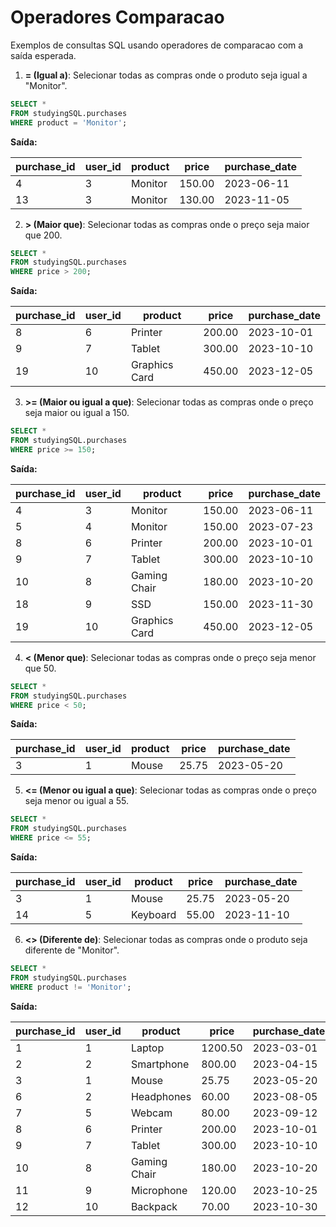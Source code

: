 # Operadores Comparacao

Exemplos de consultas SQL usando operadores de comparacao com a saída esperada.

1. **= (Igual a)**: Selecionar todas as compras onde o produto seja igual a "Monitor".

```sql
SELECT *
FROM studyingSQL.purchases
WHERE product = 'Monitor';
```

**Saída:**

| purchase_id | user_id | product | price  | purchase_date |
|-------------|---------|---------|--------|---------------|
| 4           | 3       | Monitor | 150.00 | 2023-06-11    |
| 13          | 3       | Monitor | 130.00 | 2023-11-05    |

2. **> (Maior que)**: Selecionar todas as compras onde o preço seja maior que 200.

```sql
SELECT *
FROM studyingSQL.purchases
WHERE price > 200;
```

**Saída:**

| purchase_id | user_id | product   | price  | purchase_date |
|-------------|---------|-----------|--------|---------------|
| 8           | 6       | Printer   | 200.00 | 2023-10-01    |
| 9           | 7       | Tablet    | 300.00 | 2023-10-10    |
| 19          | 10      | Graphics Card | 450.00 | 2023-12-05 |

3. **>= (Maior ou igual a que)**: Selecionar todas as compras onde o preço seja maior ou igual a 150.

```sql
SELECT *
FROM studyingSQL.purchases
WHERE price >= 150;
```

**Saída:**

| purchase_id | user_id | product         | price  | purchase_date |
|-------------|---------|-----------------|--------|---------------|
| 4           | 3       | Monitor         | 150.00 | 2023-06-11    |
| 5           | 4       | Monitor         | 150.00 | 2023-07-23    |
| 8           | 6       | Printer         | 200.00 | 2023-10-01    |
| 9           | 7       | Tablet          | 300.00 | 2023-10-10    |
| 10          | 8       | Gaming Chair    | 180.00 | 2023-10-20    |
| 18          | 9       | SSD             | 150.00 | 2023-11-30    |
| 19          | 10      | Graphics Card   | 450.00 | 2023-12-05    |

4. **< (Menor que)**: Selecionar todas as compras onde o preço seja menor que 50.

```sql
SELECT *
FROM studyingSQL.purchases
WHERE price < 50;
```

**Saída:**

| purchase_id | user_id | product | price  | purchase_date |
|-------------|---------|---------|--------|---------------|
| 3           | 1       | Mouse   | 25.75  | 2023-05-20    |

5. **<= (Menor ou igual a que)**: Selecionar todas as compras onde o preço seja menor ou igual a 55.

```sql
SELECT *
FROM studyingSQL.purchases
WHERE price <= 55;
```

**Saída:**

| purchase_id | user_id | product  | price | purchase_date |
|-------------|---------|----------|-------|---------------|
| 3           | 1       | Mouse    | 25.75 | 2023-05-20    |
| 14          | 5       | Keyboard | 55.00 | 2023-11-10    |

6. **<> (Diferente de)**: Selecionar todas as compras onde o produto seja diferente de "Monitor".

```sql
SELECT *
FROM studyingSQL.purchases
WHERE product != 'Monitor';
```

**Saída:**

| purchase_id | user_id | product       | price  | purchase_date |
|-------------|---------|---------------|--------|---------------|
| 1           | 1       | Laptop        | 1200.50| 2023-03-01    |
| 2           | 2       | Smartphone    | 800.00 | 2023-04-15    |
| 3           | 1       | Mouse         | 25.75  | 2023-05-20    |
| 6           | 2       | Headphones    | 60.00  | 2023-08-05    |
| 7           | 5       | Webcam        | 80.00  | 2023-09-12    |
| 8           | 6       | Printer       | 200.00 | 2023-10-01    |
| 9           | 7       | Tablet        | 300.00 | 2023-10-10    |
| 10          | 8       | Gaming Chair  | 180.00 | 2023-10-20    |
| 11          | 9       | Microphone    | 120.00 | 2023-10-25    |
| 12          | 10      | Backpack      | 70.00  | 2023-10-30    |
